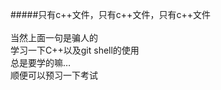 #####只有c++文件，只有c++文件，只有c++文件<br />
<br />
当然上面一句是骗人的<br />
学习一下C++以及git shell的使用<br />
总是要学的嘛…<br />
顺便可以预习一下考试
